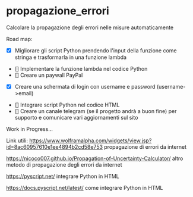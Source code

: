 # propagazione_errori
Calcolare la propagazione degli errori nelle misure automaticamente

Road map:
- [x] Migliorare gli script Python prendendo l'input della funzione come stringa e trasformarla in una funzione lambda 
- [] Implementare la funzione lambda nel codice Python 
- [] Creare un paywall PayPal 
- [x] Creare una schermata di login con username e password (username->email) 
- [] Integrare script Python nel codice HTML 
- [] Creare un canale telegram (se il progetto andrà a buon fine) per supporto e comunicare vari aggiornamenti sul sito

Work in Progress...


Link utili:
https://www.wolframalpha.com/widgets/view.jsp?id=8ac60957610e1ee4894b2cd58e753 propagazione di errori da internet

https://nicoco007.github.io/Propagation-of-Uncertainty-Calculator/ altro metodo di propagazione degli errori da internet

https://pyscript.net/ integrare Python in HTML

https://docs.pyscript.net/latest/ come integrare Python in HTML



